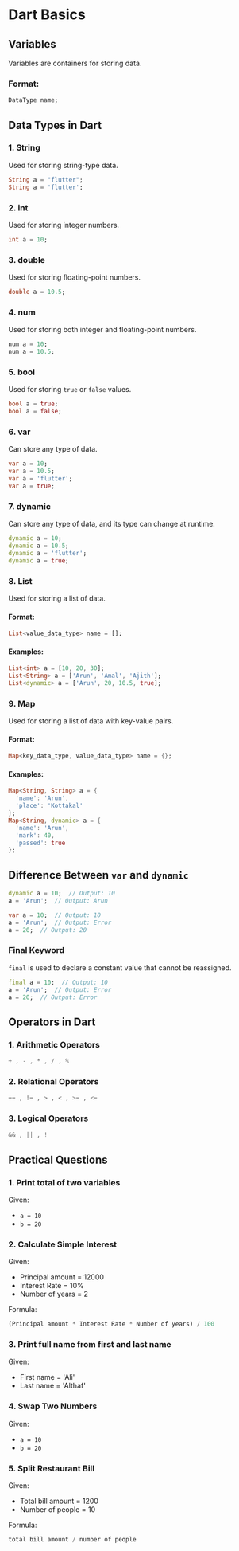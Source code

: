 # Dart Basics

## Variables
Variables are containers for storing data.

### Format:
```dart
DataType name;
```

## Data Types in Dart

### 1. String
Used for storing string-type data.
```dart
String a = "flutter";
String a = 'flutter';
```

### 2. int
Used for storing integer numbers.
```dart
int a = 10;
```

### 3. double
Used for storing floating-point numbers.
```dart
double a = 10.5;
```

### 4. num
Used for storing both integer and floating-point numbers.
```dart
num a = 10;
num a = 10.5;
```

### 5. bool
Used for storing `true` or `false` values.
```dart
bool a = true;
bool a = false;
```

### 6. var
Can store any type of data.
```dart
var a = 10;
var a = 10.5;
var a = 'flutter';
var a = true;
```

### 7. dynamic
Can store any type of data, and its type can change at runtime.
```dart
dynamic a = 10;
dynamic a = 10.5;
dynamic a = 'flutter';
dynamic a = true;
```

### 8. List
Used for storing a list of data.

#### Format:
```dart
List<value_data_type> name = [];
```
#### Examples:
```dart
List<int> a = [10, 20, 30];
List<String> a = ['Arun', 'Amal', 'Ajith'];
List<dynamic> a = ['Arun', 20, 10.5, true];
```

### 9. Map
Used for storing a list of data with key-value pairs.

#### Format:
```dart
Map<key_data_type, value_data_type> name = {};
```
#### Examples:
```dart
Map<String, String> a = {
  'name': 'Arun',
  'place': 'Kottakal'
};
Map<String, dynamic> a = {
  'name': 'Arun',
  'mark': 40,
  'passed': true
};
```

## Difference Between `var` and `dynamic`
```dart
dynamic a = 10;  // Output: 10
a = 'Arun';  // Output: Arun

var a = 10;  // Output: 10
a = 'Arun';  // Output: Error
a = 20;  // Output: 20
```

### Final Keyword
`final` is used to declare a constant value that cannot be reassigned.
```dart
final a = 10;  // Output: 10
a = 'Arun';  // Output: Error
a = 20;  // Output: Error
```

## Operators in Dart
### 1. Arithmetic Operators
```dart
+ , - , * , / , %
```

### 2. Relational Operators
```dart
== , != , > , < , >= , <=
```

### 3. Logical Operators
```dart
&& , || , !
```

## Practical Questions

### 1. Print total of two variables
Given:
- `a = 10`
- `b = 20`

### 2. Calculate Simple Interest
Given:
- Principal amount = 12000
- Interest Rate = 10%
- Number of years = 2

Formula:
```dart
(Principal amount * Interest Rate * Number of years) / 100
```

### 3. Print full name from first and last name
Given:
- First name = 'Ali'
- Last name = 'Althaf'

### 4. Swap Two Numbers
Given:
- `a = 10`
- `b = 20`

### 5. Split Restaurant Bill
Given:
- Total bill amount = 1200
- Number of people = 10

Formula:
```dart
total bill amount / number of people
```
